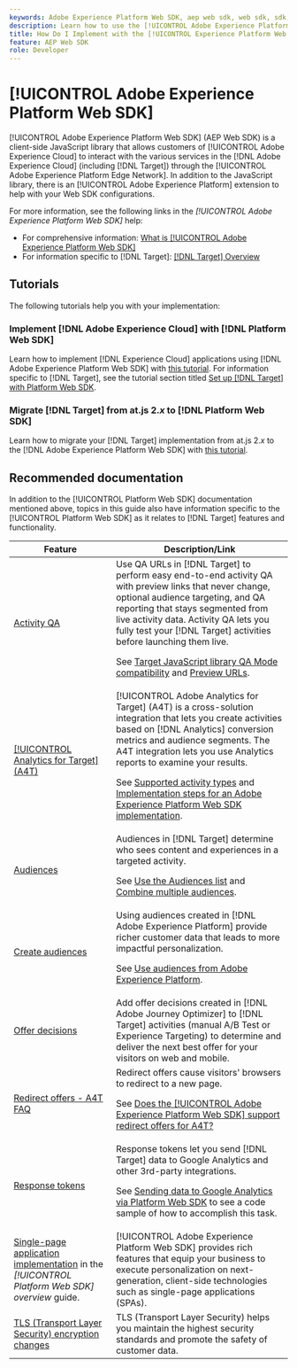 ```yaml
---
keywords: Adobe Experience Platform Web SDK, aep web sdk, web sdk, sdk, adobe experience cloud, platform edge network, adobe experience platform edge network, edge network, aep edge network, Adobe Experience Platform Web SDK0
description: Learn how to use the [!UICONTROL Adobe Experience Platform Web SDK] to interact with the various services in the [!UICONTROL Adobe Experience Cloud] through the [!UICONTROL AEP Edge Network].
title: How Do I Implement with the [!UICONTROL Experience Platform Web SDK]?
feature: AEP Web SDK
role: Developer
---
```

# [!UICONTROL Adobe Experience Platform Web SDK]

[!UICONTROL Adobe Experience Platform Web SDK] (AEP Web SDK) is a client-side JavaScript library that allows customers of [!UICONTROL Adobe Experience Cloud] to interact with the various services in the [!DNL Adobe Experience Cloud] (including [!DNL Target]) through the [!UICONTROL Adobe Experience Platform Edge Network]. In addition to the JavaScript library, there is an [!UICONTROL Adobe Experience Platform] extension to help with your Web SDK configurations.

For more information, see the following links in the *[!UICONTROL Adobe Experience Platform Web SDK]* help:

* For comprehensive information: [What is [!UICONTROL Adobe Experience Platform Web SDK]](https://experienceleague.adobe.com/docs/experience-platform/edge/home.html)
* For information specific to [!DNL Target]: [[!DNL Target] Overview](https://experienceleague.adobe.com/docs/experience-platform/edge/personalization/adobe-target/target-overview.html)

## Tutorials

The following tutorials help you  with your implementation:

### Implement [!DNL Adobe Experience Cloud] with [!DNL Platform Web SDK]

Learn how to implement [!DNL Experience Cloud] applications using [!DNL Adobe Experience Platform Web SDK] with [this tutorial](https://experienceleague.adobe.com/docs/platform-learn/implement-web-sdk/overview.html). For information specific to [!DNL Target], see the tutorial section titled [Set up [!DNL Target] with Platform Web SDK](https://experienceleague.adobe.com/docs/platform-learn/implement-web-sdk/applications-setup/setup-target.html).

### Migrate [!DNL Target] from at.js 2.*x* to [!DNL Platform Web SDK]

Learn how to migrate your [!DNL Target] implementation from at.js 2.*x* to the [!DNL Adobe Experience Platform Web SDK] with [this tutorial](https://experienceleague.adobe.com/docs/platform-learn/migrate-target-to-websdk/introduction.html).

## Recommended documentation

In addition to the [!UICONTROL Platform Web SDK] documentation mentioned above, topics in this guide also have information specific to the [!UICONTROL Platform Web SDK] as it relates to [!DNL Target] features and functionality.

|Feature|Description/Link|
| --- | --- |
|[Activity QA](https://experienceleague.adobe.com/docs/target/using/activities/activity-qa/activity-qa.html)|Use QA URLs in [!DNL Target] to perform easy end-to-end activity QA with preview links that never change, optional audience targeting, and QA reporting that stays segmented from live activity data. Activity QA lets you fully test your [!DNL Target] activities before launching them live.<p>See [Target JavaScript library QA Mode compatibility](https://experienceleague.adobe.com/docs/target/using/activities/activity-qa/activity-qa.html#compatibility) and [Preview URLs](https://experienceleague.adobe.com/docs/target/using/activities/activity-qa/activity-qa.html#preview).|
|[[!UICONTROL Analytics for Target] (A4T)](https://experienceleague.adobe.com/docs/target/using/integrate/a4t/a4t.html)| [!UICONTROL Adobe Analytics for Target] (A4T) is a cross-solution integration that lets you create activities based on [!DNL Analytics] conversion metrics and audience segments. The A4T integration lets you use Analytics reports to examine your results.<p>See [Supported activity types](https://experienceleague.adobe.com/docs/target/using/integrate/a4t/a4t.html#section_F487896214BF4803AF78C552EF1669AA) and [Implementation steps for an Adobe Experience Platform Web SDK implementation](https://experienceleague.adobe.com/docs/target/using/integrate/a4t/a4timplementation.html#platform).|
|[Audiences](https://experienceleague.adobe.com/docs/target/using/audiences/target.html)|Audiences in [!DNL Target] determine who sees content and experiences in a targeted activity.<p>See [Use the Audiences list](https://experienceleague.adobe.com/docs/target/using/audiences/create-audiences/audiences.html#use-list) and [Combine multiple audiences](https://experienceleague.adobe.com/docs/target/using/audiences/combining-multiple-audiences.html).|
|[Create audiences](https://experienceleague.adobe.com/docs/target/using/audiences/create-audiences/audiences.html)|Using audiences created in [!DNL Adobe Experience Platform] provide richer customer data that leads to more impactful personalization.<p>See [Use audiences from Adobe Experience Platform](https://experienceleague.adobe.com/docs/target/using/audiences/create-audiences/audiences.html#aep).|
|[Offer decisions](https://experienceleague.adobe.com/docs/target/using/integrate/ajo/offer-decision.html)|Add offer decisions created in [!DNL Adobe Journey Optimizer] to [!DNL Target] activities (manual A/B Test or Experience Targeting) to determine and deliver the next best offer for your visitors on web and mobile.|
|[Redirect offers - A4T FAQ](https://experienceleague.adobe.com/docs/target/using/integrate/a4t/a4t-faq/a4t-faq-redirect-offers.html)|Redirect offers cause visitors' browsers to redirect to a new page.<p>See [Does the [!UICONTROL Adobe Experience Platform Web SDK] support redirect offers for A4T?](https://experienceleague.adobe.com/docs/target/using/integrate/a4t/a4t-faq/a4t-faq-redirect-offers.html#platform)|
|[Response tokens](https://experienceleague.adobe.com/docs/target/using/administer/response-tokens.html)|Response tokens let you send [!DNL Target] data to Google Analytics and other 3rd-party integrations.<p>See [Sending data to Google Analytics via Platform Web SDK](https://experienceleague.adobe.com/docs/target/using/administer/response-tokens.html#sending-data-to-google-analytics-via-platform-web-sdk) to see a code sample of how to accomplish this task.|
|[Single-page application implementation](https://experienceleague.adobe.com/docs/experience-platform/edge/personalization/adobe-target/spa-implementation.html) in the *[!UICONTROL Platform Web SDK] overview* guide. |[!UICONTROL Adobe Experience Platform Web SDK] provides rich features that equip your business to execute personalization on next-generation, client-side technologies such as single-page applications (SPAs).|
|[TLS (Transport Layer Security) encryption changes](../../before-implement/tls-transport-layer-security-encryption.md)|TLS (Transport Layer Security) helps you maintain the highest security standards and promote the safety of customer data.|
